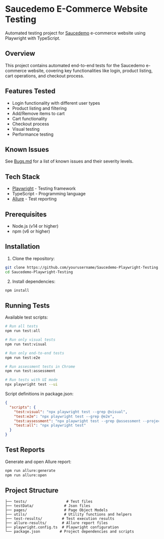 # Saucedemo E-Commerce Website Testing

Automated testing project for [Saucedemo](https://www.saucedemo.com/) e-commerce website using Playwright with TypeScript.

## Overview

This project contains automated end-to-end tests for the Saucedemo e-commerce website, covering key functionalities like login, product listing, cart operations, and checkout process.

## Features Tested

- Login functionality with different user types
- Product listing and filtering
- Add/Remove items to cart
- Cart functionality
- Checkout process
- Visual testing
- Performance testing

## Known Issues

See [Bugs.md](Bugs.md) for a list of known issues and their severity levels.

## Tech Stack

- [Playwright](https://playwright.dev/) - Testing framework
- TypeScript - Programming language
- [Allure](http://allure.qatools.ru/) - Test reporting

## Prerequisites

- Node.js (v14 or higher)
- npm (v6 or higher)

## Installation

1. Clone the repository:
```bash
git clone https://github.com/yourusername/Saucedemo-Playwright-Testing.git
cd Saucedemo-Playwright-Testing
```

2. Install dependencies:
```bash
npm install
```

## Running Tests

Available test scripts:

```bash
# Run all tests
npm run test:all

# Run only visual tests
npm run test:visual

# Run only end-to-end tests
npm run test:e2e

# Run assessment tests in Chrome
npm run test:assessment

# Run tests with UI mode
npx playwright test --ui
```

Script definitions in package.json:
```json
{
  "scripts": {
    "test:visual": "npx playwright test --grep @visual",
    "test:e2e": "npx playwright test --grep @e2e",
    "test:assessment": "npx playwright test --grep @assessment --project=Chrome",
    "test:all": "npx playwright test"
  }
}
```

## Test Reports

Generate and open Allure report:
```bash
npm run allure:generate
npm run allure:open
```

## Project Structure

```
├── tests/                  # Test files
├── testData/              # Json files
├── pages/                 # Page Object Models
├── utils/                 # Utility functions and helpers
├── test-results/         # Test execution results
├── allure-results/       # Allure report files
├── playwright.config.ts  # Playwright configuration
└── package.json         # Project dependencies and scripts
```
